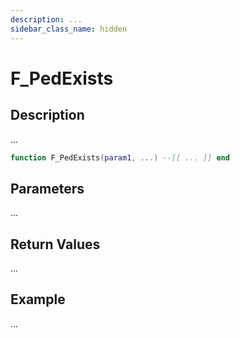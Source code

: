 ```yaml
---
description: ...
sidebar_class_name: hidden
---
```


# F_PedExists

## Description

...

```lua
function F_PedExists(param1, ...) --[[ ... ]] end
```

## Parameters

...

## Return Values

...

## Example

...

